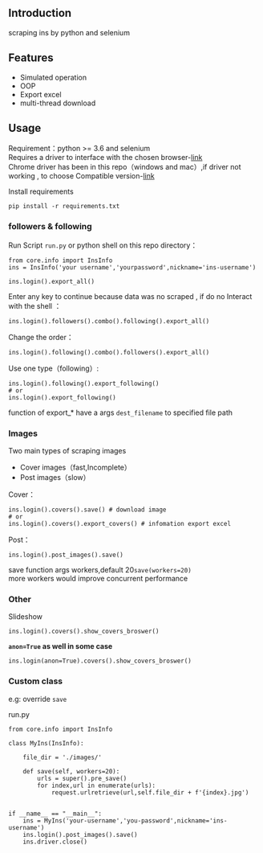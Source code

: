 ## Introduction

scraping ins by python and selenium

## Features
- Simulated operation
- OOP
- Export excel
- multi-thread download


## Usage

Requirement：python >= 3.6 and selenium   
Requires a driver to interface with the chosen browser-[link](https://selenium-python.readthedocs.io/installation.html)  
Chrome driver has been in this repo（windows and mac）,if driver not working , to choose Compatible version-[link](https://sites.google.com/a/chromium.org/chromedriver/downloads)  


Install requirements

```
pip install -r requirements.txt
```
### followers & following
Run Script ```run.py```
or python shell on this repo directory：
```
from core.info import InsInfo
ins = InsInfo('your username','yourpassword',nickname='ins-username')

ins.login().export_all()
```
Enter any key to continue because data was no scraped , if do no Interact with the shell ：  
```
ins.login().followers().combo().following().export_all()
```
Change the order：
```
ins.login().following().combo().followers().export_all()
```
Use one type（following）:
```
ins.login().following().export_following() 
# or
ins.login().export_following() 
```
function of export_* have a args ```dest_filename``` to specified file path
### Images

Two main types of  scraping images
- Cover images（fast,Incomplete）
- Post images（slow）

Cover：

```
ins.login().covers().save() # download image
# or 
ins.login().covers().export_covers() # infomation export excel 
```

Post：

```
ins.login().post_images().save() 
```

save function args workers,default 20```save(workers=20)```  
more workers would improve concurrent performance

### Other

Slideshow

```
ins.login().covers().show_covers_broswer()
```
**```anon=True``` as well in some case**
```
ins.login(anon=True).covers().show_covers_broswer()
```

###  Custom class

e.g: override ```save```

run.py
```
from core.info import InsInfo

class MyIns(InsInfo):

    file_dir = './images/'

    def save(self, workers=20):
        urls = super().pre_save()
        for index,url in enumerate(urls):
            request.urlretrieve(url,self.file_dir + f'{index}.jpg')
        

if __name__ == "__main__":
    ins = MyIns('your-username','you-password',nickname='ins-username')
    ins.login().post_images().save()
    ins.driver.close()
```